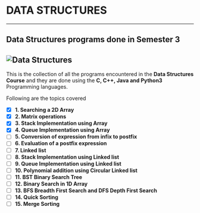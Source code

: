 # **DATA STRUCTURES**
---
Data Structures programs done in Semester 3
---
![Data Structures](https://media.geeksforgeeks.org/wp-content/uploads/20191010170332/Untitled-Diagram-183.png)
---
This is the collection of all the programs encountered in the **Data Structures Course** and they are done using the **C, C++, Java and Python3** Programming languages.

Following are the topics covered
- [x] **1. Searching a 2D Array**
- [x] **2. Matrix operations**
- [x] **3. Stack Implementation using Array**
- [x] **4. Queue Implementation using Array**
- [ ] **5. Conversion of expression from infix to postfix**
- [ ] **6. Evaluation of a postfix expression**
- [ ] **7. Linked list**
- [ ] **8. Stack Implementation using Linked list**
- [ ] **9. Queue Implementation using Linked list**
- [ ] **10. Polynomial addition using Circular Linked list** 
- [ ] **11. BST Binary Search Tree** 
- [ ] **12. Binary Search in 1D Array**
- [ ] **13. BFS Breadth First Search and DFS Depth First Search** 
- [ ] **14. Quick Sorting**
- [ ] **15. Merge Sorting** 
